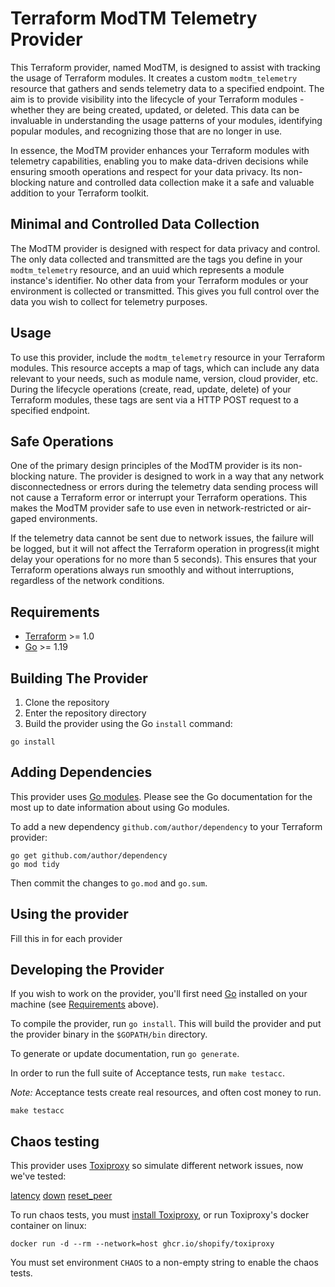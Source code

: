 # Terraform ModTM Telemetry Provider

This Terraform provider, named ModTM, is designed to assist with tracking the usage of Terraform modules. It creates a custom `modtm_telemetry` resource that gathers and sends telemetry data to a specified endpoint. The aim is to provide visibility into the lifecycle of your Terraform modules - whether they are being created, updated, or deleted. This data can be invaluable in understanding the usage patterns of your modules, identifying popular modules, and recognizing those that are no longer in use.

In essence, the ModTM provider enhances your Terraform modules with telemetry capabilities, enabling you to make data-driven decisions while ensuring smooth operations and respect for your data privacy. Its non-blocking nature and controlled data collection make it a safe and valuable addition to your Terraform toolkit.

## Minimal and Controlled Data Collection

The ModTM provider is designed with respect for data privacy and control. The only data collected and transmitted are the tags you define in your `modtm_telemetry` resource, and an uuid which represents a module instance's identifier. No other data from your Terraform modules or your environment is collected or transmitted. This gives you full control over the data you wish to collect for telemetry purposes.

## Usage

To use this provider, include the `modtm_telemetry` resource in your Terraform modules. This resource accepts a map of tags, which can include any data relevant to your needs, such as module name, version, cloud provider, etc. During the lifecycle operations (create, read, update, delete) of your Terraform modules, these tags are sent via a HTTP POST request to a specified endpoint.

## Safe Operations

One of the primary design principles of the ModTM provider is its non-blocking nature. The provider is designed to work in a way that any network disconnectedness or errors during the telemetry data sending process will not cause a Terraform error or interrupt your Terraform operations. This makes the ModTM provider safe to use even in network-restricted or air-gaped environments.

If the telemetry data cannot be sent due to network issues, the failure will be logged, but it will not affect the Terraform operation in progress(it might delay your operations for no more than 5 seconds). This ensures that your Terraform operations always run smoothly and without interruptions, regardless of the network conditions.

## Requirements

- [Terraform](https://developer.hashicorp.com/terraform/downloads) >= 1.0
- [Go](https://golang.org/doc/install) >= 1.19

## Building The Provider

1. Clone the repository
1. Enter the repository directory
1. Build the provider using the Go `install` command:

```shell
go install
```

## Adding Dependencies

This provider uses [Go modules](https://github.com/golang/go/wiki/Modules).
Please see the Go documentation for the most up to date information about using Go modules.

To add a new dependency `github.com/author/dependency` to your Terraform provider:

```shell
go get github.com/author/dependency
go mod tidy
```

Then commit the changes to `go.mod` and `go.sum`.

## Using the provider

Fill this in for each provider

## Developing the Provider

If you wish to work on the provider, you'll first need [Go](http://www.golang.org) installed on your machine (see [Requirements](#requirements) above).

To compile the provider, run `go install`. This will build the provider and put the provider binary in the `$GOPATH/bin` directory.

To generate or update documentation, run `go generate`.

In order to run the full suite of Acceptance tests, run `make testacc`.

*Note:* Acceptance tests create real resources, and often cost money to run.

```shell
make testacc
```

## Chaos testing

This provider uses [Toxiproxy](https://github.com/Shopify/toxiproxy) so simulate different network issues, now we've tested:

[latency](https://github.com/Shopify/toxiproxy#latency)
[down](https://github.com/Shopify/toxiproxy#down)
[reset_peer](https://github.com/Shopify/toxiproxy#reset_peer)

To run chaos tests, you must [install Toxiproxy](https://github.com/Shopify/toxiproxy#1-installing-toxiproxy), or run Toxiproxy's docker container on linux:

```shell
docker run -d --rm --network=host ghcr.io/shopify/toxiproxy
```

You must set environment `CHAOS` to a non-empty string to enable the chaos tests.